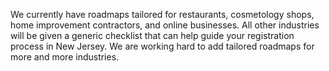 We currently have roadmaps tailored for restaurants, cosmetology shops, home improvement contractors, and online businesses. All other industries will be given a generic checklist that can help guide your registration process in New Jersey. We are working hard to add tailored roadmaps for more and more industries.
